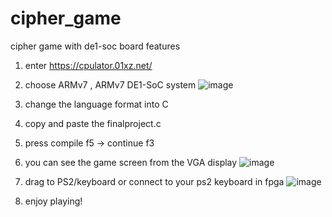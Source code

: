# cipher_game
cipher game with de1-soc board features

1. enter https://cpulator.01xz.net/
2. choose ARMv7 , ARMv7 DE1-SoC system 
    ![image](https://user-images.githubusercontent.com/84313518/166336217-a5881606-0c66-4746-a93f-7fa6abe292ea.png)

3. change the language format into C
4. copy and paste the finalproject.c 
5. press compile f5 -> continue f3
6. you can see the game screen from the VGA display
    ![image](https://user-images.githubusercontent.com/84313518/166336300-fa9efbe1-c95e-4273-9829-da0c84517cf5.png)

7. drag to PS2/keyboard or connect to your ps2 keyboard in fpga
    ![image](https://user-images.githubusercontent.com/84313518/166336367-d0611bf6-16d9-4424-9787-6fe3e89137ad.png)

8. enjoy playing!

